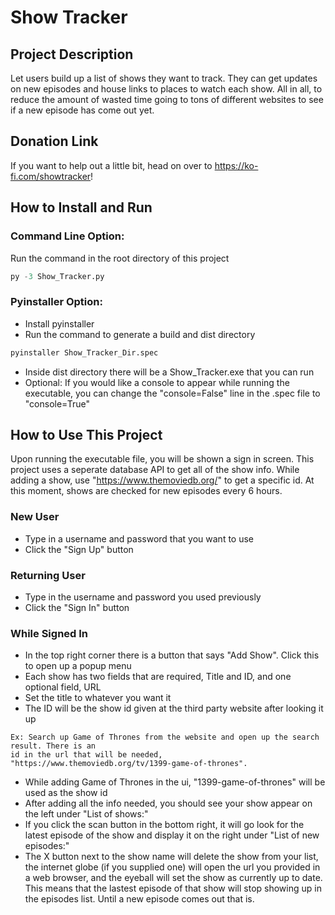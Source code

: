 # Show Tracker

## Project Description
Let users build up a list of shows they want to track. They can get updates on new episodes and house links to places to watch each show. All in all, to reduce the amount of wasted time going to tons of different websites to see if a new episode has come out yet.

## Donation Link
If you want to help out a little bit, head on over to https://ko-fi.com/showtracker!

## How to Install and Run
### Command Line Option:
Run the command in the root directory of this project
```python
py -3 Show_Tracker.py
```
### Pyinstaller Option:
- Install pyinstaller
- Run the command to generate a build and dist directory
```python
pyinstaller Show_Tracker_Dir.spec
```
- Inside dist directory there will be a Show_Tracker.exe that you can run
- Optional: If you would like a console to appear while running the executable, you can change the "console=False" line in the .spec file to "console=True"

## How to Use This Project
Upon running the executable file, you will be shown a sign in screen.
This project uses a seperate database API to get all of the show info. While adding a show, use "https://www.themoviedb.org/" to get a specific id. At this moment, shows are checked for new episodes every 6 hours.
### New User
- Type in a username and password that you want to use
- Click the "Sign Up" button
### Returning User
- Type in the username and password you used previously
- Click the "Sign In" button
### While Signed In
- In the top right corner there is a button that says "Add Show". Click this to open up a popup menu
- Each show has two fields that are required, Title and ID, and one optional field, URL
- Set the title to whatever you want it
- The ID will be the show id given at the third party website after looking it up
```
Ex: Search up Game of Thrones from the website and open up the search result. There is an
id in the url that will be needed, "https://www.themoviedb.org/tv/1399-game-of-thrones".
```
- While adding Game of Thrones in the ui, "1399-game-of-thrones" will be used as the show id
- After adding all the info needed, you should see your show appear on the left under "List of shows:"
- If you click the scan button in the bottom right, it will go look for the latest episode of the show and display it on the right under "List of new episodes:"
- The X button next to the show name will delete the show from your list, the internet globe (if you supplied one) will open the url you provided in a web browser, and the eyeball will set the show as currently up to date. This means that the lastest episode of that show will stop showing up in the episodes list. Until a new episode comes out that is.
